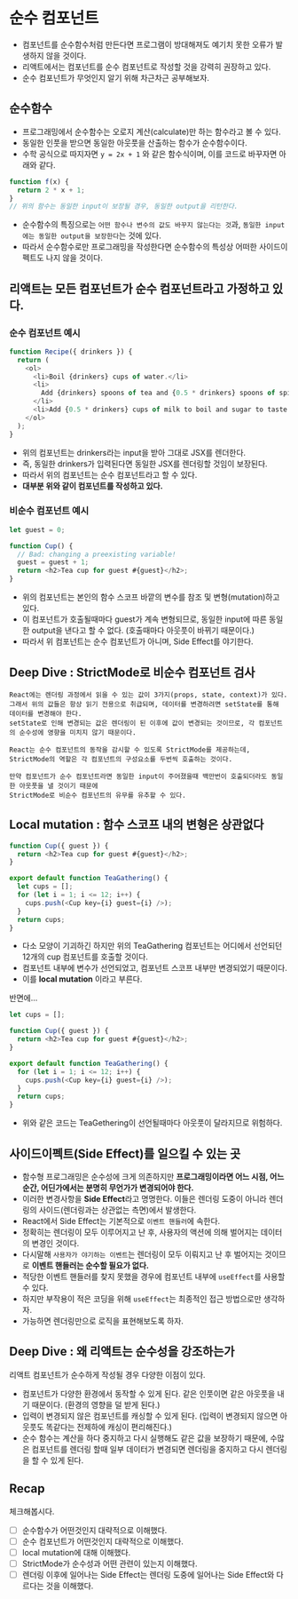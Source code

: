 # 순수 컴포넌트

- 컴포넌트를 순수함수처럼 만든다면 프로그램이 방대해져도 예기치 못한 오류가 발생하지 않을 것이다.
- 리액트에서는 컴포넌트를 순수 컴포넌트로 작성할 것을 강력히 권장하고 있다.
- 순수 컴포넌트가 무엇인지 알기 위해 차근차근 공부해보자.

## 순수함수

- 프로그래밍에서 순수함수는 오로지 계산(calculate)만 하는 함수라고 볼 수 있다.
- 동일한 인풋을 받으면 동일한 아웃풋을 산출하는 함수가 순수함수이다.
- 수학 공식으로 따지자면 `y = 2x + 1` 와 같은 함수식이며, 이를 코드로 바꾸자면 아래와 같다.

```js
function f(x) {
  return 2 * x + 1;
}
// 위의 함수는 동일한 input이 보장될 경우, 동일한 output을 리턴한다.
```

- 순수함수의 특징으로는 `어떤 함수나 변수의 값도 바꾸지 않는다는 것`과, `동일한 input에는 동일한 output을 보장한다`는 것에 있다.
- 따라서 순수함수로만 프로그래밍을 작성한다면 순수함수의 특성상 어떠한 사이드이펙트도 나지 않을 것이다.

## 리액트는 모든 컴포넌트가 순수 컴포넌트라고 가정하고 있다.

### 순수 컴포넌트 예시

```js
function Recipe({ drinkers }) {
  return (
    <ol>
      <li>Boil {drinkers} cups of water.</li>
      <li>
        Add {drinkers} spoons of tea and {0.5 * drinkers} spoons of spice.
      </li>
      <li>Add {0.5 * drinkers} cups of milk to boil and sugar to taste.</li>
    </ol>
  );
}
```

- 위의 컴포넌트는 drinkers라는 input을 받아 그대로 JSX를 렌더한다.
- 즉, 동일한 drinkers가 입력된다면 동일한 JSX를 렌더링할 것임이 보장된다.
- 따라서 위의 컴포넌트는 순수 컴포넌트라고 할 수 있다.
- **대부분 위와 같이 컴포넌트를 작성하고 있다.**

### 비순수 컴포넌트 예시

```js
let guest = 0;

function Cup() {
  // Bad: changing a preexisting variable!
  guest = guest + 1;
  return <h2>Tea cup for guest #{guest}</h2>;
}
```

- 위의 컴포넌트는 본인의 함수 스코프 바깥의 변수를 참조 및 변형(mutation)하고 있다.
- 이 컴포넌트가 호출될때마다 guest가 계속 변형되므로, 동일한 input에 따른 동일한 output을 낸다고 할 수 없다. (호출때마다 아웃풋이 바뀌기 때문이다.)
- 따라서 위 컴포넌트는 순수 컴포넌트가 아니며, Side Effect를 야기한다.

## Deep Dive : StrictMode로 비순수 컴포넌트 검사

```
React에는 렌더링 과정에서 읽을 수 있는 값이 3가지(props, state, context)가 있다.
그래서 위의 값들은 항상 읽기 전용으로 취급되며, 데이터를 변경하려면 setState를 통해 데이터를 변경해야 한다.
setState로 인해 변경되는 값은 렌더링이 된 이후에 값이 변경되는 것이므로, 각 컴포넌트의 순수성에 영향을 미치지 않기 때문이다.

React는 순수 컴포넌트의 동작을 감시할 수 있도록 StrictMode를 제공하는데,
StrictMode의 역할은 각 컴포넌트의 구성요소를 두번씩 호출하는 것이다.

만약 컴포넌트가 순수 컴포넌트라면 동일한 input이 주어졌을때 백만번이 호출되더라도 동일한 아웃풋을 낼 것이기 때문에
StrictMode로 비순수 컴포넌트의 유무를 유추할 수 있다.
```

## Local mutation : 함수 스코프 내의 변형은 상관없다

```js
function Cup({ guest }) {
  return <h2>Tea cup for guest #{guest}</h2>;
}

export default function TeaGathering() {
  let cups = [];
  for (let i = 1; i <= 12; i++) {
    cups.push(<Cup key={i} guest={i} />);
  }
  return cups;
}
```

- 다소 모양이 기괴하긴 하지만 위의 TeaGathering 컴포넌트는 어디에서 선언되던 12개의 cup 컴포넌트를 호출할 것이다.
- 컴포넌트 내부에 변수가 선언되었고, 컴포넌트 스코프 내부만 변경되었기 때문이다.
- 이를 **local mutation** 이라고 부른다.

반면에...

```js
let cups = [];

function Cup({ guest }) {
  return <h2>Tea cup for guest #{guest}</h2>;
}

export default function TeaGathering() {
  for (let i = 1; i <= 12; i++) {
    cups.push(<Cup key={i} guest={i} />);
  }
  return cups;
}
```

- 위와 같은 코드는 TeaGethering이 선언될때마다 아웃풋이 달라지므로 위험하다.

## 사이드이펙트(Side Effect)를 일으킬 수 있는 곳

- 함수형 프로그래밍은 순수성에 크게 의존하지만 **프로그래밍이라면 어느 시점, 어느 순간, 어딘가에서는 분명히 무언가가 변경되어야 한다.**
- 이러한 변경사항을 **Side Effect**라고 명명한다. 이들은 렌더링 도중이 아니라 렌더링의 사이드(렌더링과는 상관없는 측면)에서 발생한다.
- React에서 Side Effect는 기본적으로 `이벤트 핸들러`에 속한다.
- 정확히는 렌더링이 모두 이루어지고 난 후, 사용자의 액션에 의해 벌어지는 데이터의 변경인 것이다.
- 다시말해 `사용자가 야기하는 이벤트`는 렌더링이 모두 이뤄지고 난 후 벌어지는 것이므로 **이벤트 핸들러는 순수할 필요가 없다.**
- 적당한 이벤트 핸들러를 찾지 못했을 경우에 컴포넌트 내부에 `useEffect`를 사용할 수 있다.
- 하지만 부작용이 적은 코딩을 위해 `useEffect`는 최종적인 접근 방법으로만 생각하자.
- 가능하면 렌더링만으로 로직을 표현해보도록 하자.

## Deep Dive : 왜 리액트는 순수성을 강조하는가

리액트 컴포넌트가 순수하게 작성될 경우 다양한 이점이 있다.

- 컴포넌트가 다양한 환경에서 동작할 수 있게 된다. 같은 인풋이면 같은 아웃풋을 내기 때문이다. (환경의 영향을 덜 받게 된다.)
- 입력이 변경되지 않은 컴포넌트를 캐싱할 수 있게 된다. (입력이 변경되지 않으면 아웃풋도 똑같다는 전제하에 캐싱이 편리해진다.)
- 순수 함수는 계산을 하다 중지하고 다시 실행해도 같은 값을 보장하기 때문에, 수많은 컴포넌트를 렌더링 할때 일부 데이터가 변경되면 렌더링을 중지하고 다시 렌더링을 할 수 있게 된다.

## Recap

체크해봅시다.

- [ ] 순수함수가 어떤것인지 대략적으로 이해했다.
- [ ] 순수 컴포넌트가 어떤것인지 대략적으로 이해했다.
- [ ] local mutation에 대해 이해했다.
- [ ] StrictMode가 순수성과 어떤 관련이 있는지 이해했다.
- [ ] 렌더링 이후에 일어나는 Side Effect는 렌더링 도중에 일어나는 Side Effect와 다르다는 것을 이해했다.
